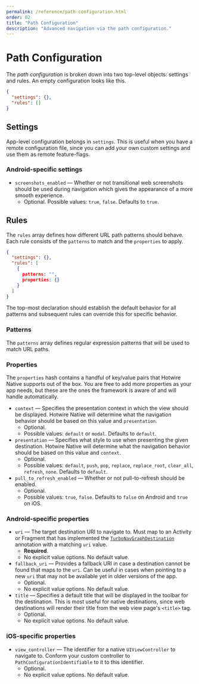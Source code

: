 ```yaml
---
permalink: /reference/path-configuration.html
order: 02
title: "Path Configuration"
description: "Advanced navigation via the path configuration."
---
```


# Path Configuration

The *path configuration* is broken down into two top-level objects: settings and rules. An empty configuration looks like this.

```json
{
  "settings": {},
  "rules": []
}
```

## Settings

App-level configuration belongs in `settings`. This is useful when you have a remote configuration file, since you can add your own custom settings and use them as remote feature-flags.

### Android-specific settings

* `screenshots_enabled` — Whether or not transitional web screenshots should be used during navigation which gives the appearance of a more smooth experience. 
	* Optional. Possible values: `true`, `false`. Defaults to `true`.

## Rules

The `rules` array defines how different URL path patterns should behave. Each rule consists of the `patterns` to match and the `properties` to apply.

```json
{
  "settings": {},
  "rules": [
    {
      patterns: "",
      properties: {}
    }
  ]
}
```

The top-most declaration should establish the default behavior for all patterns and subsequent rules can override this for specific behavior.

### Patterns

The `patterns` array defines regular expression patterns that will be used to match URL paths.

### Properties

The `properties` hash contains a handful of key/value pairs that Hotwire Native supports out of the box. You are free to add more properties as your app needs, but these are the ones the framework is aware of and will handle automatically.

* `context` — Specifies the presentation context in which the view should be displayed. Hotwire Native will determine what the navigation behavior should be based on this value and `presentation`.
	* Optional.
	* Possible values: `default` or `modal`. Defaults to `default`.
* `presentation` — Specifies what style to use when presenting the given destination. Hotwire Native will determine what the navigation behavior should be based on this value and `context`.
	* Optional.
	* Possible values: `default`, `push`, `pop`, `replace`, `replace_root`, `clear_all`, `refresh`, `none`. Defaults to `default`.
* `pull_to_refresh_enabled` — Whether or not pull-to-refresh should be enabled.
	* Optional.
	* Possible values: `true`, `false`. Defaults to `false` on Android and `true` on iOS.

### Android-specific properties

* `uri` — The target destination URI to navigate to. Must map to an Activity or Fragment that has implemented the [`TurboNavGraphDestination`](../turbo/src/main/kotlin/dev/hotwire/turbo/nav/TurboNavGraphDestination.kt) annotation with a matching `uri` value.
	* **Required**. 
	* No explicit value options. No default value.
* `fallback_uri` — Provides a fallback URI in case a destination cannot be found that maps to the `uri`. Can be useful in cases when pointing to a new `uri` that may not be available yet in older versions of the app.
	* Optional.
	* No explicit value options. No default value.
* `title` —  Specifies a default title that will be displayed in the toolbar for the destination. This is most useful for native destinations, since web destinations will render their title from the web view page's `<title>` tag.
    * Optional.
    * No explicit value options. No default value.

### iOS-specific properties

* `view_controller` — The identifier for a native `UIViewController` to navigate to. Conform your custom controller to `PathConfigurationIdentifiable` to it to this identifier.
    * Optional.
    * No explicit value options. No default value.
